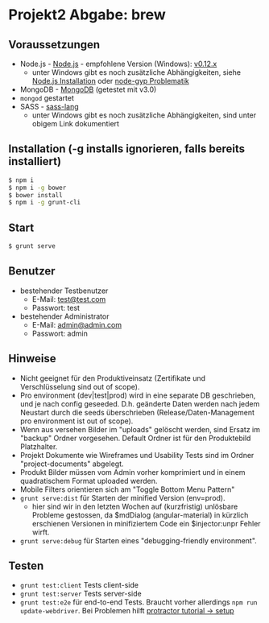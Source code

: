 ﻿# Projekt2 Abgabe: brew

## Voraussetzungen

* Node.js - [Node.js](https://nodejs.org/) - empfohlene Version (Windows): [v0.12.x](https://nodejs.org/dist/latest-v0.12.x/)
  * unter Windows gibt es noch zusätzliche Abhängigkeiten, siehe [Node.js Installation](https://github.com/nodejs/node-v0.x-archive/wiki/Installation) oder [node-gyp Problematik](https://github.com/nodejs/node-gyp/issues/629)
* MongoDB - [MongoDB](http://www.mongodb.org/downloads) (getestet mit v3.0)
* `mongod` gestartet
* SASS - [sass-lang](http://sass-lang.com/install)
  * unter Windows gibt es noch zusätzliche Abhängigkeiten, sind unter obigem Link dokumentiert

## Installation (-g installs ignorieren, falls bereits installiert)

```bash
$ npm i
$ npm i -g bower
$ bower install
$ npm i -g grunt-cli
```

## Start

```bash
$ grunt serve
```

## Benutzer
* bestehender Testbenutzer
  * E-Mail: test@test.com
  * Passwort: test
* bestehender Administrator
  * E-Mail: admin@admin.com
  * Passwort: admin

## Hinweise
* Nicht geeignet für den Produktiveinsatz (Zertifikate und Verschlüsselung sind out of scope).
* Pro environment (dev|test|prod) wird in eine separate DB geschrieben, und je nach config geseeded. D.h. geänderte Daten werden nach jedem Neustart durch die seeds überschrieben (Release/Daten-Management pro environment ist out of scope).
* Wenn aus versehen Bilder im "uploads" gelöscht werden, sind Ersatz im "backup" Ordner vorgesehen. Default Ordner ist für den Produktebild Platzhalter.
* Projekt Dokumente wie Wireframes und Usability Tests sind im Ordner "project-documents" abgelegt.
* Produkt Bilder müssen vom Admin vorher komprimiert und in einem quadratischem Format uploaded werden.
* Mobile Filters orientieren sich am "Toggle Bottom Menu Pattern"
* `grunt serve:dist` für Starten der minified Version (env=prod).
  * hier sind wir in den letzten Wochen auf (kurzfristig) unlösbare Probleme gestossen, da $mdDialog (angular-material) in kürzlich erschienen Versionen in minifiziertem Code ein $injector:unpr Fehler wirft.
* `grunt serve:debug` für Starten eines "debugging-friendly environment".


## Testen
* `grunt test:client` Tests client-side 
* `grunt test:server` Tests server-side 
* `grunt test:e2e` für end-to-end Tests. Braucht vorher allerdings `npm run update-webdriver`. Bei Problemen hilft [protractor tutorial -> setup](https://github.com/angular/protractor/blob/master/docs/tutorial.md)

